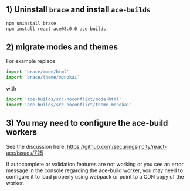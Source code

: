 
## 1) Uninstall `brace` and install `ace-builds`

```sh
npm uninstall brace
npm install react-ace@8.0.0 ace-builds
```

## 2) migrate modes and themes

For example replace

```js
import 'brace/mode/html'
import 'brace/theme/monokai'
```

with

```js
import 'ace-builds/src-noconflict/mode-html'
import 'ace-builds/src-noconflict/theme-monokai'
```

## 3) You may need to configure the ace-build workers 

See the discussion here: https://github.com/securingsincity/react-ace/issues/725

If autocomplete or validation features are not working or you see an error message in the console regarding the ace-build worker, you may need to configure it to load properly using webpack or point to a CDN copy of the worker. 
